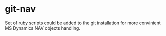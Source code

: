 git-nav
=======

Set of ruby scripts could be added to the git installation for more convinient MS Dynamics NAV objects handling.
